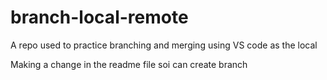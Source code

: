 # branch-local-remote
A repo used to practice branching and merging using VS code as the local 

Making a change in the readme file soi can create branch
